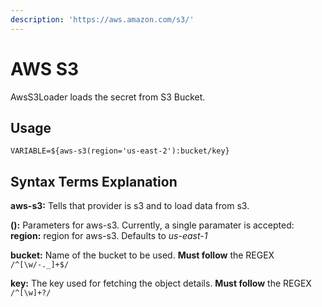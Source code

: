 ```yaml
---
description: 'https://aws.amazon.com/s3/'
---
```


# AWS S3

AwsS3Loader loads the secret from S3 Bucket.

## Usage

```text
VARIABLE=${aws-s3(region='us-east-2'):bucket/key}
```

## **Syntax Terms Explanation**

**aws-s3:** Tells that provider is s3 and to load data from s3.

**\(\):** Parameters for aws-s3. Currently, a single paramater is accepted:  
**region:** region for aws-s3. Defaults to _us-east-1_

**bucket:** Name of the bucket to be used. **Must follow** the REGEX `/^[\w/-._]+$/`

**key:** The key used for fetching the object details. **Must follow** the REGEX `/^[\w]+?/`
